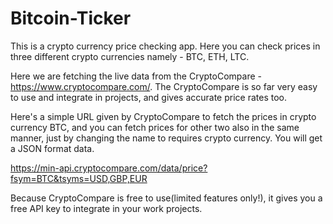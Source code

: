 # Bitcoin-Ticker
This is a crypto currency price checking app. Here you can check prices in three different crypto currencies namely - BTC, ETH, LTC.

Here we are fetching the live data from the CryptoCompare -  https://www.cryptocompare.com/.
The CryptoCompare is so far very easy to use and integrate in projects, and gives accurate price rates too.

Here's a simple URL given by CryptoCompare to fetch the prices in crypto currency BTC, and you can fetch prices for other two also in the same manner, just by changing the name to requires crypto currency. You will get a JSON format data.

https://min-api.cryptocompare.com/data/price?fsym=BTC&tsyms=USD,GBP,EUR

Because CryptoCompare is free to use(limited features only!), it gives you a free API key to integrate in your work projects.
